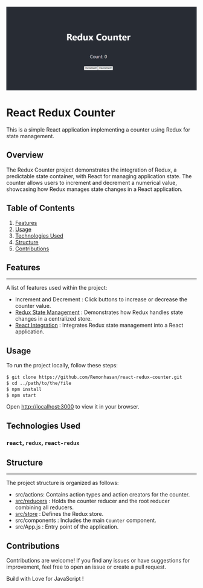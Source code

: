 ![Redux Counter](https://github.com/Remonhasan/react-redux-counter/blob/main/react-redux-counter.png)

# React Redux Counter 

This is a simple React application implementing a counter using Redux for state management.

## Overview

The Redux Counter project demonstrates the integration of Redux, a predictable state container, 
with React for managing application state. The counter allows users to increment and decrement a 
numerical value, showcasing how Redux manages state changes in a React application.

## Table of Contents
1. [Features](#features)
2. [Usage](#usage)
3. [Technologies Used](#technology-used)
4. [Structure](#structure)
5. [Contributions](#contributions)

## Features
***
A list of features used within the project:
* Increment and Decrement : Click buttons to increase or decrease the counter value.
* [Redux State Management](https://redux.js.org/) : Demonstrates how Redux handles state changes in a centralized store.
* [React Integration](https://react.dev/) : Integrates Redux state management into a React application.
 
## Usage

To run the project locally, follow these steps:

```
$ git clone https://github.com/Remonhasan/react-redux-counter.git
$ cd ../path/to/the/file
$ npm install
$ npm start
```

Open [http://localhost:3000](http://localhost:3000) to view it in your browser.

## Technologies Used

### `react`, `redux`, `react-redux`

## Structure

***
The project structure is organized as follows:
* src/actions: Contains action types and action creators for the counter.
* [src/reducers](https://react.dev/reference/react/useReducer) : Holds the counter reducer and the root reducer combining all reducers.
* [src/store](https://redux.js.org/api/store) : Defines the Redux store.
* src/components : Includes the main `Counter` component.
* src/App.js : Entry point of the application.


## Contributions

Contributions are welcome! If you find any issues or have suggestions for improvement, 
feel free to open an issue or create a pull request.

Build with Love for JavaScript ! 
